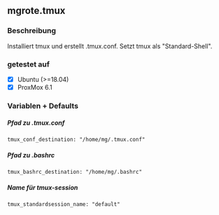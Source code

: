 ## mgrote.tmux
### Beschreibung
Installiert tmux und erstellt .tmux.conf.
Setzt tmux als "Standard-Shell".

### getestet auf
- [x] Ubuntu (>=18.04)
- [x] ProxMox 6.1

### Variablen + Defaults
##### Pfad zu .tmux.conf
  ``tmux_conf_destination: "/home/mg/.tmux.conf"``
##### Pfad zu .bashrc
  ``tmux_bashrc_destination: "/home/mg/.bashrc"``
##### Name für tmux-session
  ``tmux_standardsession_name: "default"``
